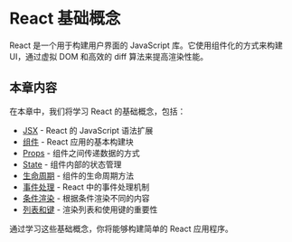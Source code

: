 # React 基础概念

React 是一个用于构建用户界面的 JavaScript 库。它使用组件化的方式来构建 UI，通过虚拟 DOM 和高效的 diff 算法来提高渲染性能。

## 本章内容

在本章中，我们将学习 React 的基础概念，包括：

- [JSX](./jsx) - React 的 JavaScript 语法扩展
- [组件](./components) - React 应用的基本构建块
- [Props](./props) - 组件之间传递数据的方式
- [State](./state) - 组件内部的状态管理
- [生命周期](./lifecycle) - 组件的生命周期方法
- [事件处理](./events) - React 中的事件处理机制
- [条件渲染](./conditional-rendering) - 根据条件渲染不同的内容
- [列表和键](./lists-keys) - 渲染列表和使用键的重要性

通过学习这些基础概念，你将能够构建简单的 React 应用程序。
